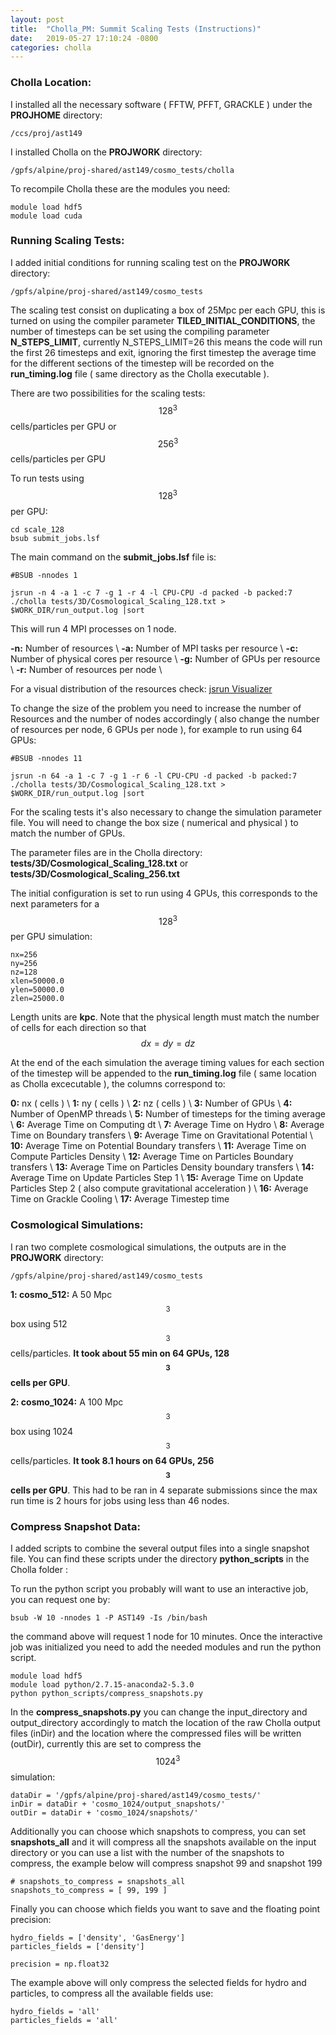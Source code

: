 ```yaml
---
layout: post
title:  "Cholla_PM: Summit Scaling Tests (Instructions)"
date:   2019-05-27 17:10:24 -0800
categories: cholla
---
```


### Cholla Location:

I installed all the necessary software ( FFTW, PFFT, GRACKLE ) under the **PROJHOME** directory:

```
/ccs/proj/ast149
``` 

I installed Cholla on the  **PROJWORK** directory:


```
/gpfs/alpine/proj-shared/ast149/cosmo_tests/cholla
```

To recompile Cholla these are the modules you need:

```
module load hdf5
module load cuda
```

### Running Scaling Tests:

I added initial conditions for running scaling test on the **PROJWORK** directory:

```
/gpfs/alpine/proj-shared/ast149/cosmo_tests
```

The scaling test consist on duplicating a box of 25Mpc per each GPU, this is turned on using the compiler parameter **TILED_INITIAL_CONDITIONS**, the number of timesteps can be set using the compiling parameter **N_STEPS_LIMIT**, currently N_STEPS_LIMIT=26 this means the code will run the first 26 timesteps and exit, ignoring the first timestep the average time for the different sections of the timestep will be recorded on the **run_timing.log** file ( same directory as the Cholla executable ).


There are two possibilities for the scaling tests: $$128^3$$ cells/particles per GPU or $$256^3$$ cells/particles per GPU  

To run tests using $$128^3$$ per GPU:

```
cd scale_128
bsub submit_jobs.lsf
```

The main command  on the **submit_jobs.lsf** file is:

```
#BSUB -nnodes 1

jsrun -n 4 -a 1 -c 7 -g 1 -r 4 -l CPU-CPU -d packed -b packed:7 ./cholla tests/3D/Cosmological_Scaling_128.txt > $WORK_DIR/run_output.log |sort
```

This will run 4 MPI processes on 1 node.

**-n:** Number of resources \\
**-a:** Number of MPI tasks per resource \\
**-c:** Number of physical cores per resource \\
**-g:** Number of GPUs per resource \\
**-r:** Number of resources per node \\

For a visual distribution of the resources check: [jsrun Visualizer](https://jsrunvisualizer.olcf.ornl.gov/?s4f0o128n6c7g1r11d1b27l0=)

To change the size of the problem you need to increase the number of Resources and the number of nodes accordingly ( also change the number of resources per node, 6 GPUs per node ), for example to run using 64 GPUs:

```
#BSUB -nnodes 11

jsrun -n 64 -a 1 -c 7 -g 1 -r 6 -l CPU-CPU -d packed -b packed:7 ./cholla tests/3D/Cosmological_Scaling_128.txt > $WORK_DIR/run_output.log |sort
```

For the scaling tests it's also necessary to change the simulation parameter file. You will need to change the box size ( numerical and physical ) to match the number of GPUs.

The parameter files are in the Cholla directory: **tests/3D/Cosmological_Scaling_128.txt** or **tests/3D/Cosmological_Scaling_256.txt** 

The initial configuration is set to run using 4 GPUs, this corresponds to the next parameters for a $$128^3$$ per GPU simulation:

```
nx=256
ny=256
nz=128
xlen=50000.0
ylen=50000.0
zlen=25000.0
```

Length units are **kpc**. Note that the physical length must match the number of cells for each direction so that $$dx = dy = dz$$

At the end of the each simulation the average timing values for each section of the timestep will be appended to the **run_timing.log**  file ( same location as Cholla excecutable ), the columns correspond to:

**0:** nx ( cells ) \\
**1:** ny ( cells ) \\
**2:** nz ( cells ) \\
**3:** Number of GPUs \\
**4:** Number of OpenMP threads \\
**5:** Number of timesteps for the timing average \\
**6:** Average Time on Computing dt \\
**7:** Average Time on Hydro \\
**8:** Average Time on Boundary transfers \\
**9:** Average Time on Gravitational Potential \\
**10:** Average Time on Potential Boundary transfers \\
**11:** Average Time on Compute Particles Density \\
**12:** Average Time on Particles Boundary transfers \\
**13:** Average Time on Particles Density boundary transfers \\
**14:** Average Time on Update Particles Step 1 \\
**15:** Average Time on Update Particles Step 2 ( also compute gravitational acceleration ) \\
**16:** Average Time on Grackle Cooling \\
**17:** Average Timestep time 


### Cosmological Simulations:

I ran two complete cosmological simulations, the outputs are in the **PROJWORK** directory:


```
/gpfs/alpine/proj-shared/ast149/cosmo_tests
```

**1: cosmo_512:**  A 50 Mpc$$^3$$ box using 512$$^3$$ cells/particles. **It took about 55 min on 64 GPUs, 128$$^3$$ cells per GPU**.

**2: cosmo_1024:**  A 100 Mpc$$^3$$ box using 1024$$^3$$ cells/particles. **It took 8.1 hours on 64 GPUs, 256$$^3$$ cells per GPU**. This had to be ran in 4 separate submissions since the max run time is 2 hours for jobs using less than  46 nodes.

### Compress Snapshot Data:

I added scripts to combine the several output files into a single snapshot file. You can find these scripts under the directory **python_scripts** in the Cholla folder :

To run the python script you probably will want to use an interactive job, you can request one by:

```
bsub -W 10 -nnodes 1 -P AST149 -Is /bin/bash
```

the command above will request 1 node for 10 minutes. Once the interactive job was initialized you need to add the needed modules and run the python script. 


```
module load hdf5
module load python/2.7.15-anaconda2-5.3.0
python python_scripts/compress_snapshots.py
```

In the **compress_snapshots.py** you can change the input_directory and output_directory accordingly to match the location of the raw Cholla output files (inDir) and the location where the compressed files will be written (outDir), currently this are set to compress the $$1024^3$$ simulation:

```
dataDir = '/gpfs/alpine/proj-shared/ast149/cosmo_tests/'
inDir = dataDir + 'cosmo_1024/output_snapshots/'
outDir = dataDir + 'cosmo_1024/snapshots/'
```

Additionally you can choose which snapshots to compress, you can set **snapshots_all** and it will compress all the snapshots available on the input directory or you can use a list with the number of the snapshots to compress, the example below will compress snapshot 99 and snapshot 199

```
# snapshots_to_compress = snapshots_all
snapshots_to_compress = [ 99, 199 ]
``` 
 
 Finally you can choose which fields you want to save and the floating point precision:
 
 ```
 hydro_fields = ['density', 'GasEnergy']
 particles_fields = ['density']
 
 precision = np.float32
 ```
 
 The example above will only compress the selected fields for hydro and particles, to compress all the available fields use:
  
 ```
 hydro_fields = 'all'
 particles_fields = 'all'
 ```
    

 